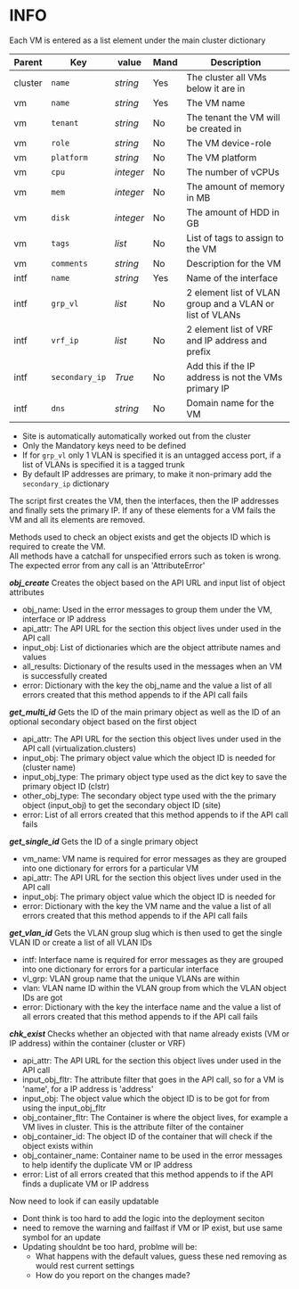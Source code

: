 # INFO

Each VM is entered as a list element under the main cluster dictionary

| Parent  | Key    | value    | Mand | Description
|---------|--------|----------|------|------------
| cluster | `name` | *string* | Yes | The cluster all VMs below it are in
| vm      | `name` | *string* | Yes | The VM name
| vm      | `tenant` | *string* | No | The tenant the VM will be created in
| vm      | `role` | *string* | No | The VM device-role
| vm      | `platform` | *string* | No | The VM platform
| vm      | `cpu` | *integer* | No | The number of vCPUs
| vm      | `mem` | *integer* | No | The amount of memory in MB
| vm      | `disk` | *integer* | No | The amount of HDD in GB
| vm      | `tags` | *list* | No | List of tags to assign to the VM
| vm      | `comments` | *string* | No | Description for the VM
| intf    | `name` | *string* | Yes | Name of the interface
| intf    | `grp_vl` | *list* | No | 2 element list of VLAN group and a VLAN or list of VLANs
| intf    | `vrf_ip` | *list* | No | 2 element list of VRF and IP address and prefix
| intf    | `secondary_ip` | *True* | No | Add this if the IP address is not the VMs primary IP
| intf    | `dns` | *string* | No | Domain name for the VM

- Site is automatically automatically worked out from the cluster
- Only the Mandatory keys need to be defined
- If for `grp_vl` only 1 VLAN is specified it is an untagged access port, if a list of VLANs is specified it is a tagged trunk
- By default IP addresses are primary, to make it non-primary add the `secondary_ip` dictionary

The script first creates the VM, then the interfaces, then the IP addresses and finally sets the primary IP. If any of these elements for a VM fails the VM and all its elements are removed.

Methods used to check an object exists and get the objects ID which is required to create the VM.\
All methods have a catchall for unspecified errors such as token is wrong. The expected error from any call is an 'AttributeError'

***obj_create***
Creates the object based on the API URL and input list of object attributes

- obj_name: Used in the error messages to group them under the VM, interface or IP address
- api_attr: The API URL for the section this object lives under used in the API call
- input_obj: List of dictionaries which are the object attribute names and values
- all_results: Dictionary of the results used in the messages when an VM is successfully created
- error: Dictionary with the key the obj_name and the value a list of all errors created that this method appends to if the API call fails

***get_multi_id***
Gets the ID of the main primary object as well as the ID of an optional secondary object based on the first object

- api_attr: The API URL for the section this object lives under used in the API call (virtualization.clusters)
- input_obj: The primary object value which the object ID is needed for (cluster name)
- input_obj_type: The primary object type used as the dict key to save the primary object ID (clstr)
- other_obj_type: The secondary object type used with the the primary object (input_obj) to get the secondary object ID (site)
- error: List of all errors created that this method appends to if the API call fails

***get_single_id***
Gets the ID of a single primary object

- vm_name: VM name is required for error messages as they are grouped into one dictionary for errors for a particular VM
- api_attr: The API URL for the section this object lives under used in the API call
- input_obj: The primary object value which the object ID is needed for
- error: Dictionary with the key the VM name and the value a list of all errors created that this method appends to if the API call fails

***get_vlan_id***
Gets the VLAN group slug which is then used to get the single VLAN ID or create a list of all VLAN IDs

- intf: Interface name is required for error messages as they are grouped into one dictionary for errors for a particular interface
- vl_grp: VLAN group name that the unique VLANs are within
- vlan: VLAN name ID within the VLAN group from which the VLAN object IDs are got
- error: Dictionary with the key the interface name and the value a list of all errors created that this method appends to if the API call fails

***chk_exist***
Checks whether an objected with that name already exists (VM or IP address) within the container (cluster or VRF)

- api_attr: The API URL for the section this object lives under used in the API call
- input_obj_fltr: The attribute filter that goes in the API call, so for a VM is 'name', for a IP address is 'address'
- input_obj:  The object value which the object ID is to be got for from using the input_obj_fltr
- obj_container_fltr: The Container is where the object lives, for example a VM lives in cluster. This is the attribute filter of the container
- obj_container_id: The object ID of the container that will check if the object exists within
- obj_container_name: Container name to be used in the error messages to help identify the duplicate VM or IP address
- error: List of all errors created that this method appends to if the API finds a duplicate VM or IP address


Now need to look if can easily updatable
- Dont think is too hard to add the logic into the deployment seciton
- need to remove the warning and failfast if VM or IP exist, but use same symbol for an update
- Updating shouldnt be too hard, problme will be:
  - What happens with the default values, guess these ned removing as would rest current settings
  - How do you report on the changes made?